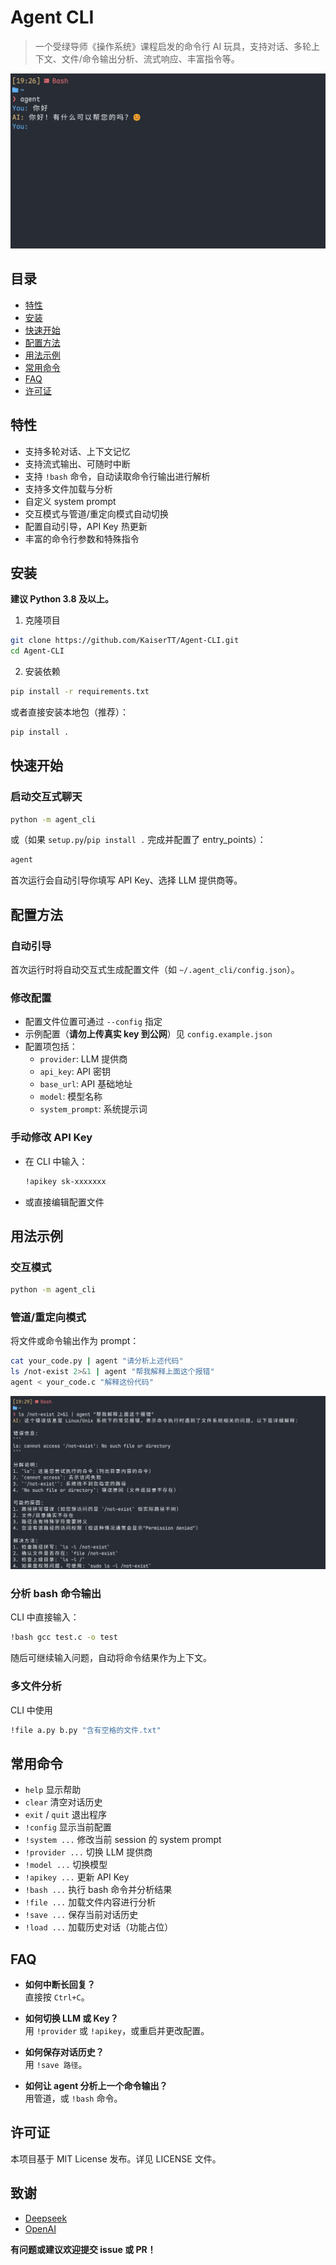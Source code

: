 # Agent CLI

> 一个受绿导师《操作系统》课程启发的命令行 AI 玩具，支持对话、多轮上下文、文件/命令输出分析、流式响应、丰富指令等。

![](images/hello.png)

## 目录

- [特性](#特性)
- [安装](#安装)
- [快速开始](#快速开始)
- [配置方法](#配置方法)
- [用法示例](#用法示例)
- [常用命令](#常用命令)
- [FAQ](#faq)
- [许可证](#许可证)



## 特性

- 支持多轮对话、上下文记忆
- 支持流式输出、可随时中断
- 支持 `!bash` 命令，自动读取命令行输出进行解析
- 支持多文件加载与分析
- 自定义 system prompt
- 交互模式与管道/重定向模式自动切换
- 配置自动引导，API Key 热更新
- 丰富的命令行参数和特殊指令



## 安装

**建议 Python 3.8 及以上。**

1. 克隆项目

```bash
git clone https://github.com/KaiserTT/Agent-CLI.git
cd Agent-CLI
```

2. 安装依赖

```bash
pip install -r requirements.txt
```
或者直接安装本地包（推荐）：

```bash
pip install .
```



## 快速开始

### 启动交互式聊天

```bash
python -m agent_cli
```
或（如果 `setup.py`/`pip install .` 完成并配置了 entry_points）：

```bash
agent
```

首次运行会自动引导你填写 API Key、选择 LLM 提供商等。



## 配置方法

### 自动引导

首次运行时将自动交互式生成配置文件（如 `~/.agent_cli/config.json`）。

### 修改配置

- 配置文件位置可通过 `--config` 指定
- 示例配置（**请勿上传真实 key 到公网**）见 `config.example.json`
- 配置项包括：
  - `provider`: LLM 提供商
  - `api_key`: API 密钥
  - `base_url`: API 基础地址
  - `model`: 模型名称
  - `system_prompt`: 系统提示词

### 手动修改 API Key

- 在 CLI 中输入：
  ```bash
  !apikey sk-xxxxxxx
  ```
- 或直接编辑配置文件



## 用法示例

### 交互模式

```bash
python -m agent_cli
```

### 管道/重定向模式

将文件或命令输出作为 prompt：

```bash
cat your_code.py | agent "请分析上述代码"
ls /not-exist 2>&1 | agent "帮我解释上面这个报错"
agent < your_code.c "解释这份代码"
```

![](images/pipe.png)

### 分析 bash 命令输出

CLI 中直接输入：

```bash
!bash gcc test.c -o test
```
随后可继续输入问题，自动将命令结果作为上下文。

### 多文件分析

CLI 中使用

```bash
!file a.py b.py "含有空格的文件.txt"
```



## 常用命令

- `help`           显示帮助
- `clear`          清空对话历史
- `exit` / `quit`  退出程序
- `!config`        显示当前配置
- `!system ...`    修改当前 session 的 system prompt
- `!provider ...`  切换 LLM 提供商
- `!model ...`     切换模型
- `!apikey ...`    更新 API Key
- `!bash ...`      执行 bash 命令并分析结果
- `!file ...`      加载文件内容进行分析
- `!save ...`      保存当前对话历史
- `!load ...`      加载历史对话（功能占位）




## FAQ

- **如何中断长回复？**  
  直接按 `Ctrl+C`。

- **如何切换 LLM 或 Key？**  
  用 `!provider` 或 `!apikey`，或重启并更改配置。

- **如何保存对话历史？**  
  用 `!save 路径`。

- **如何让 agent 分析上一个命令输出？**  
  用管道，或 `!bash` 命令。



## 许可证

本项目基于 MIT License 发布。详见 LICENSE 文件。



## 致谢

- [Deepseek](https://deepseek.com/)
- [OpenAI](https://openai.com/)



**有问题或建议欢迎提交 issue 或 PR！**
